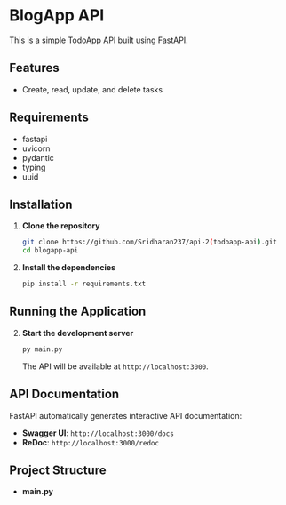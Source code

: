 # BlogApp API

This is a simple TodoApp API built using FastAPI.

## Features

- Create, read, update, and delete tasks

## Requirements

- fastapi
- uvicorn
- pydantic
- typing
- uuid

## Installation

1. **Clone the repository**

    ```sh
    git clone https://github.com/Sridharan237/api-2(todoapp-api).git
    cd blogapp-api
    ```

2. **Install the dependencies**

    ```sh
    pip install -r requirements.txt
    ```

## Running the Application

2. **Start the development server**

    ```sh
    py main.py
    ```

    The API will be available at `http://localhost:3000`.

## API Documentation

FastAPI automatically generates interactive API documentation:

- **Swagger UI**: `http://localhost:3000/docs`
- **ReDoc**: `http://localhost:3000/redoc`

## Project Structure

- **main.py**

